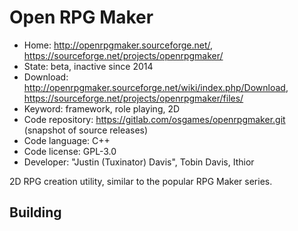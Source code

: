 # Open RPG Maker

- Home: http://openrpgmaker.sourceforge.net/, https://sourceforge.net/projects/openrpgmaker/
- State: beta, inactive since 2014
- Download: http://openrpgmaker.sourceforge.net/wiki/index.php/Download, https://sourceforge.net/projects/openrpgmaker/files/
- Keyword: framework, role playing, 2D
- Code repository: https://gitlab.com/osgames/openrpgmaker.git (snapshot of source releases)
- Code language: C++
- Code license: GPL-3.0
- Developer: "Justin (Tuxinator) Davis", Tobin Davis, Ithior

2D RPG creation utility, similar to the popular RPG Maker series.

## Building
